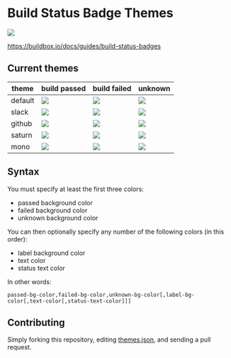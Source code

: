# Build Status Badge Themes

![](http://media.giphy.com/media/pil2Ej4HWM7aU/giphy.gif)

https://buildbox.io/docs/guides/build-status-badges

## Current themes

| theme   | build passed                                                         | build failed                                                         | unknown                                                               |
|---------|----------------------------------------------------------------------|----------------------------------------------------------------------|-----------------------------------------------------------------------|
| default | ![](https://badge.buildbox.io/sample.svg?status=passed)              | ![](https://badge.buildbox.io/sample.svg?status=failed)              | ![](https://badge.buildbox.io/sample.svg?status=unknown)              |
| slack   | ![](https://badge.buildbox.io/sample.svg?status=passed&theme=slack)  | ![](https://badge.buildbox.io/sample.svg?status=failed&theme=slack)  | ![](https://badge.buildbox.io/sample.svg?status=unknown&theme=slack)  |
| github  | ![](https://badge.buildbox.io/sample.svg?status=passed&theme=github) | ![](https://badge.buildbox.io/sample.svg?status=failed&theme=github) | ![](https://badge.buildbox.io/sample.svg?status=unknown&theme=github) |
| saturn  | ![](https://badge.buildbox.io/sample.svg?status=passed&theme=saturn) | ![](https://badge.buildbox.io/sample.svg?status=failed&theme=saturn) | ![](https://badge.buildbox.io/sample.svg?status=unknown&theme=saturn) |
| mono    | ![](https://badge.buildbox.io/sample.svg?status=passed&theme=mono)   | ![](https://badge.buildbox.io/sample.svg?status=passed&theme=mono)   | ![](https://badge.buildbox.io/sample.svg?status=passed&theme=mono)    |

## Syntax

You must specify at least the first three colors:

* passed background color
* failed background color
* unknown background color

You can then optionally specify any number of the following colors (in this order):

* label background color
* text color
* status text color

In other words:

```
passed-bg-color,failed-bg-color,unknown-bg-color[,label-bg-color[,text-color[,status-text-color]]]
```

## Contributing

Simply forking this repository, editing [themes.json](themes.json), and sending a pull request.
